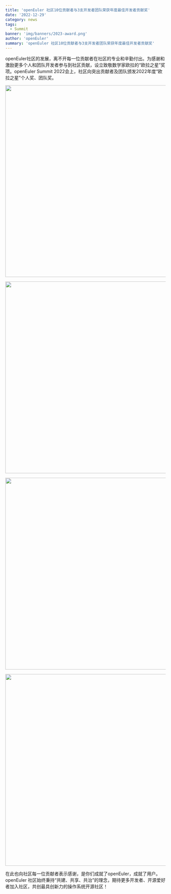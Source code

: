 ```yaml
---
title: 'openEuler 社区10位贡献者与3支开发者团队荣获年度最佳开发者贡献奖'
date: '2022-12-29'
category: news
tags:
  - Summit
banner: 'img/banners/2023-award.png'
author: 'openEuler'
summary: 'openEuler 社区10位贡献者与3支开发者团队荣获年度最佳开发者贡献奖'
---
```


openEuler社区的发展，离不开每一位贡献者在社区的专业和辛勤付出。为感谢和激励更多个人和团队开发者参与到社区贡献，设立致敬数学家欧拉的“欧拉之星”奖项。openEuler
Summit
2022会上，社区向突出贡献者及团队颁发2022年度“欧拉之星”个人奖、团队奖。

<p><img src="/img/news/20221231-award/media/image1.png" width="600"></p>
<p><img src="/img/news/20221231-award/media/image2.png" width="600"></p>
<p><img src="/img/news/20221231-award/media/image3.png" width="600"></p>
<p><img src="/img/news/20221231-award/media/image4.png" width="600"></p>


在此也向社区每一位贡献者表示感谢，是你们成就了openEuler，成就了用户。openEuler
社区始终秉持“共建、共享、共治”的理念，期待更多开发者、开源爱好者加入社区，共创最具创新力的操作系统开源社区！

